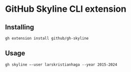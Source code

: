 # GitHub Skyline CLI extension

## Installing
`gh extension install github/gh-skyline`

## Usage
`gh skyline –-user larskristianhaga --year 2015-2024`
